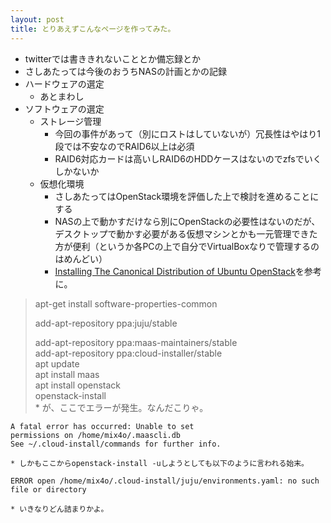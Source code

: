 ```yaml
---
layout: post
title: とりあえずこんなページを作ってみた。
---
```

* twitterでは書ききれないこととか備忘録とか
* さしあたっては今後のおうちNASの計画とかの記録
* ハードウェアの選定
  - あとまわし
* ソフトウェアの選定
  - ストレージ管理
    * 今回の事件があって（別にロストはしていないが）冗長性はやはり1段では不安なのでRAID6以上は必須
    * RAID6対応カードは高いしRAID6のHDDケースはないのでzfsでいくしかないか
  - 仮想化環境
    * さしあたってはOpenStack環境を評価した上で検討を進めることにする
    * NASの上で動かすだけなら別にOpenStackの必要性はないのだが、デスクトップで動かす必要がある仮想マシンとかも一元管理できた方が便利（というか各PCの上で自分でVirtualBoxなりで管理するのはめんどい）
    * [Installing The Canonical Distribution of Ubuntu OpenStack](http://www.ubuntu.com/download/cloud/install-ubuntu-openstack)を参考に。
> apt-get install software-properties-common
>
> add-apt-repository ppa:juju/stable
>
> add-apt-repository ppa:maas-maintainers/stable  
> add-apt-repository ppa:cloud-installer/stable  
> apt update  
> apt install maas  
> apt install openstack  
> openstack-install  
    * が、ここでエラーが発生。なんだこりゃ。

    A fatal error has occurred: Unable to set
    permissions on /home/mix4o/.maascli.db         
    See ~/.cloud-install/commands for further info.

    * しかもここからopenstack-install -uしようとしても以下のように言われる始末。

    ERROR open /home/mix4o/.cloud-install/juju/environments.yaml: no such file or directory

    * いきなりどん詰まりかよ。
